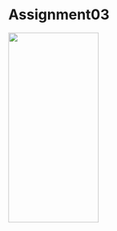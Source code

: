 # Assignment03
<a href="url"><img src="https://user-images.githubusercontent.com/37219813/81034446-0d4c8a00-8e4c-11ea-8a2f-103b941230d8.jpg" align="left" height="380" width="180" ></a>
